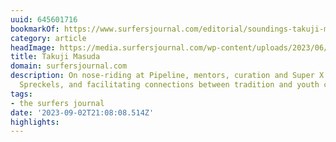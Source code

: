 ```yaml
---
uuid: 645601716
bookmarkOf: https://www.surfersjournal.com/editorial/soundings-takuji-masuda/
category: article
headImage: https://media.surfersjournal.com/wp-content/uploads/2023/06/27111521/Takuji-200.png
title: Takuji Masuda
domain: surfersjournal.com
description: On nose-riding at Pipeline, mentors, curation and Super X Media, Bunker
  Spreckels, and facilitating connections between tradition and youth culture in Japan.
tags:
- the surfers journal
date: '2023-09-02T21:08:08.514Z'
highlights: 
---
```



